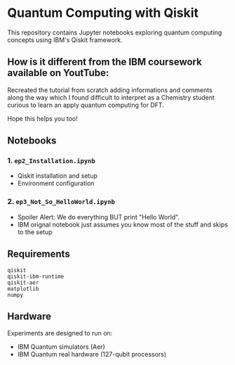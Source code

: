 # Quantum Computing with Qiskit

This repository contains Jupyter notebooks exploring quantum computing concepts using IBM's Qiskit framework.

## How is it different from the IBM coursework available on YoutTube:

Recreated the tutorial from scratch adding informations and comments along the way which I found difficult to interpret as a Chemistry student curious to learn an apply quantum computing for DFT.

Hope this helps you too!

## Notebooks

### 1. `ep2_Installation.ipynb`
- Qiskit installation and setup
- Environment configuration

### 2. `ep3_Not_So_HelloWorld.ipynb`  
- Spoiler Alert: We do everything BUT print "Hello World".
- IBM orignal notebook just assumes you know most of the stuff and skips to the setup


## Requirements

```
qiskit
qiskit-ibm-runtime
qiskit-aer
matplotlib
numpy
```

## Hardware

Experiments are designed to run on:
- IBM Quantum simulators (Aer)
- IBM Quantum real hardware (127-qubit processors)
